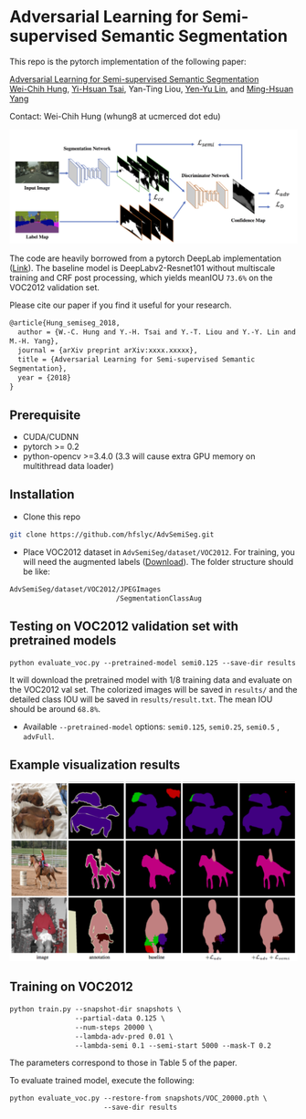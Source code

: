 # Adversarial Learning for Semi-supervised Semantic Segmentation

This repo is the pytorch implementation of the following paper:

[Adversarial Learning for Semi-supervised Semantic Segmentation]() <br/>
[Wei-Chih Hung](https://hfslyc.github.io/), [Yi-Hsuan Tsai](https://sites.google.com/site/yihsuantsai/home), Yan-Ting Liou, [Yen-Yu Lin](https://www.citi.sinica.edu.tw/pages/yylin/), and [Ming-Hsuan Yang](http://faculty.ucmerced.edu/mhyang/) <br/>

Contact: Wei-Chih Hung (whung8 at ucmerced dot edu)

![](figs/semi_overview.jpg)

The code are heavily borrowed from a pytorch DeepLab implementation ([Link](https://github.com/speedinghzl/Pytorch-Deeplab)). The baseline model is DeepLabv2-Resnet101 without multiscale training and CRF post processing, which yields meanIOU ``73.6%`` on the VOC2012 validation set. 

Please cite our paper if you find it useful for your research.
```
@article{Hung_semiseg_2018,
  author = {W.-C. Hung and Y.-H. Tsai and Y.-T. Liou and Y.-Y. Lin and M.-H. Yang},
  journal = {arXiv preprint arXiv:xxxx.xxxxx},
  title = {Adversarial Learning for Semi-supervised Semantic Segmentation},
  year = {2018}
}
```

## Prerequisite

* CUDA/CUDNN
* pytorch >= 0.2
* python-opencv >=3.4.0 (3.3 will cause extra GPU memory on multithread data loader)


## Installation

* Clone this repo

```bash
git clone https://github.com/hfslyc/AdvSemiSeg.git
```

* Place VOC2012 dataset in `AdvSemiSeg/dataset/VOC2012`. For training, you will need the augmented labels ([Download](http://vllab1.ucmerced.edu/~whung/adv-semi-seg/SegmentationClassAug.zip)). The folder structure should be like:
```
AdvSemiSeg/dataset/VOC2012/JPEGImages
                          /SegmentationClassAug
```

## Testing on VOC2012 validation set with pretrained models

```
python evaluate_voc.py --pretrained-model semi0.125 --save-dir results
```

It will download the pretrained model with 1/8 training data and evaluate on the VOC2012 val set. The colorized images will be saved in ``results/`` and the detailed class IOU will be saved in ``results/result.txt``. The mean IOU should be around ``68.8%``.

* Available ``--pretrained-model`` options: ``semi0.125``, ``semi0.25``, ``semi0.5`` , ``advFull``. 

## Example visualization results

![](figs/visualization_results.png)


## Training on VOC2012

```
python train.py --snapshot-dir snapshots \
                --partial-data 0.125 \
                --num-steps 20000 \
                --lambda-adv-pred 0.01 \
                --lambda-semi 0.1 --semi-start 5000 --mask-T 0.2
```

The parameters correspond to those in Table 5 of the paper.

To evaluate trained model, execute the following:

```
python evaluate_voc.py --restore-from snapshots/VOC_20000.pth \
                       --save-dir results
```


